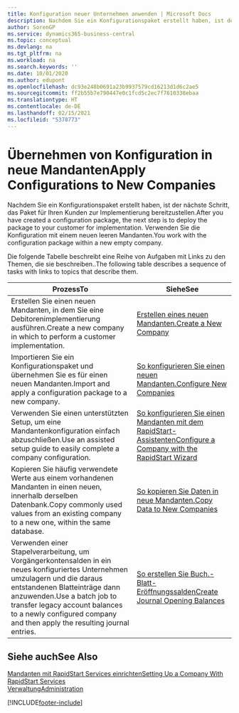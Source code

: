 ```yaml
---
title: Konfiguration neuer Unternehmen anwenden | Microsoft Docs
description: Nachdem Sie ein Konfigurationspaket erstellt haben, ist der nächste Schritt, das Paket für Ihren Kunden zur Implementierung bereitzustellen. Verwenden Sie die Konfiguration mit einem neuen leeren Mandanten.
author: SorenGP
ms.service: dynamics365-business-central
ms.topic: conceptual
ms.devlang: na
ms.tgt_pltfrm: na
ms.workload: na
ms.search.keywords: ''
ms.date: 10/01/2020
ms.author: edupont
ms.openlocfilehash: dc93e248b0691a23b9937579cd16213d1d6c2ae5
ms.sourcegitcommit: ff2b55b7e790447e0c1fcd5c2ec7f7610338ebaa
ms.translationtype: HT
ms.contentlocale: de-DE
ms.lasthandoff: 02/15/2021
ms.locfileid: "5378773"
---
```

# <a name="apply-configurations-to-new-companies"></a><span data-ttu-id="a8acc-104">Übernehmen von Konfiguration in neue Mandanten</span><span class="sxs-lookup"><span data-stu-id="a8acc-104">Apply Configurations to New Companies</span></span>
<span data-ttu-id="a8acc-105">Nachdem Sie ein Konfigurationspaket erstellt haben, ist der nächste Schritt, das Paket für Ihren Kunden zur Implementierung bereitzustellen.</span><span class="sxs-lookup"><span data-stu-id="a8acc-105">After you have created a configuration package, the next step is to deploy the package to your customer for implementation.</span></span> <span data-ttu-id="a8acc-106">Verwenden Sie die Konfiguration mit einem neuen leeren Mandanten.</span><span class="sxs-lookup"><span data-stu-id="a8acc-106">You work with the configuration package within a new empty company.</span></span>  

 <span data-ttu-id="a8acc-107">Die folgende Tabelle beschreibt eine Reihe von Aufgaben mit Links zu den Themen, die sie beschreiben..</span><span class="sxs-lookup"><span data-stu-id="a8acc-107">The following table describes a sequence of tasks with links to topics that describe them.</span></span>

|<span data-ttu-id="a8acc-108">**Prozess**</span><span class="sxs-lookup"><span data-stu-id="a8acc-108">**To**</span></span>|<span data-ttu-id="a8acc-109">**Siehe**</span><span class="sxs-lookup"><span data-stu-id="a8acc-109">**See**</span></span>|  
|------------|-------------|  
|<span data-ttu-id="a8acc-110">Erstellen Sie einen neuen Mandanten, in dem Sie eine Debitorenimplementierung ausführen.</span><span class="sxs-lookup"><span data-stu-id="a8acc-110">Create a new company in which to perform a customer implementation.</span></span>|[<span data-ttu-id="a8acc-111">Erstellen eines neuen Mandanten.</span><span class="sxs-lookup"><span data-stu-id="a8acc-111">Create a New Company</span></span>](admin-how-to-create-a-new-company.md)|  
|<span data-ttu-id="a8acc-112">Importieren Sie ein Konfigurationspaket und übernehmen Sie es für einen neuen Mandanten.</span><span class="sxs-lookup"><span data-stu-id="a8acc-112">Import and apply a configuration package to a new company.</span></span>|[<span data-ttu-id="a8acc-113">So konfigurieren Sie einen neuen Mandanten.</span><span class="sxs-lookup"><span data-stu-id="a8acc-113">Configure New Companies</span></span>](admin-how-to-configure-new-companies.md)|  
|<span data-ttu-id="a8acc-114">Verwenden Sie einen unterstützten Setup, um eine Mandantenkonfiguration einfach abzuschließen.</span><span class="sxs-lookup"><span data-stu-id="a8acc-114">Use an assisted setup guide to easily complete a company configuration.</span></span>|[<span data-ttu-id="a8acc-115">So konfigurieren Sie einen Mandanten mit dem RapidStart-Assistenten</span><span class="sxs-lookup"><span data-stu-id="a8acc-115">Configure a Company with the RapidStart Wizard</span></span>](admin-how-to-configure-a-company-with-the-rapidstart-wizard.md)|
|<span data-ttu-id="a8acc-116">Kopieren Sie häufig verwendete Werte aus einem vorhandenen Mandanten in einen neuen, innerhalb derselben Datenbank.</span><span class="sxs-lookup"><span data-stu-id="a8acc-116">Copy commonly used values from an existing company to a new one, within the same database.</span></span>|[<span data-ttu-id="a8acc-117">So kopieren Sie Daten in neue Mandanten.</span><span class="sxs-lookup"><span data-stu-id="a8acc-117">Copy Data to New Companies</span></span>](admin-how-to-copy-data-to-new-companies.md)|  
|<span data-ttu-id="a8acc-118">Verwenden einer Stapelverarbeitung, um Vorgängerkontensalden in ein neues konfiguriertes Unternehmen umzulagern und die daraus entstandenen Blatteinträge dann anzuwenden.</span><span class="sxs-lookup"><span data-stu-id="a8acc-118">Use a batch job to transfer legacy account balances to a newly configured company and then apply the resulting journal entries.</span></span>|[<span data-ttu-id="a8acc-119">So erstellen Sie Buch.-Blatt-Eröffnungssalden</span><span class="sxs-lookup"><span data-stu-id="a8acc-119">Create Journal Opening Balances</span></span>](admin-how-to-create-journal-opening-balances.md)|  

## <a name="see-also"></a><span data-ttu-id="a8acc-120">Siehe auch</span><span class="sxs-lookup"><span data-stu-id="a8acc-120">See Also</span></span>  
[<span data-ttu-id="a8acc-121">Mandanten mit RapidStart Services einrichten</span><span class="sxs-lookup"><span data-stu-id="a8acc-121">Setting Up a Company With RapidStart Services</span></span>](admin-set-up-a-company-with-rapidstart.md)  
[<span data-ttu-id="a8acc-122">Verwaltung</span><span class="sxs-lookup"><span data-stu-id="a8acc-122">Administration</span></span>](admin-setup-and-administration.md)


[!INCLUDE[footer-include](includes/footer-banner.md)]